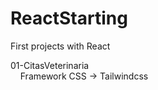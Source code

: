 # ReactStarting
First projects with React <br>
<p>
01-CitasVeterinaria <br>
‎ ‎ ‎ ‎ Framework CSS -> Tailwindcss
</p>
